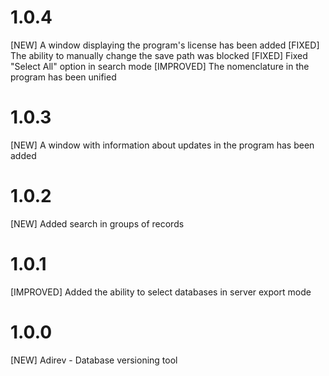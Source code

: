 # 1.0.4
[NEW] A window displaying the program's license has been added 
[FIXED] The ability to manually change the save path was blocked 
[FIXED] Fixed "Select All" option in search mode
[IMPROVED] The nomenclature in the program has been unified 

# 1.0.3
[NEW] A window with information about updates in the program has been added 

# 1.0.2
[NEW] Added search in groups of records 

# 1.0.1
[IMPROVED] Added the ability to select databases in server export mode 

# 1.0.0
[NEW] Adirev - Database versioning tool 

